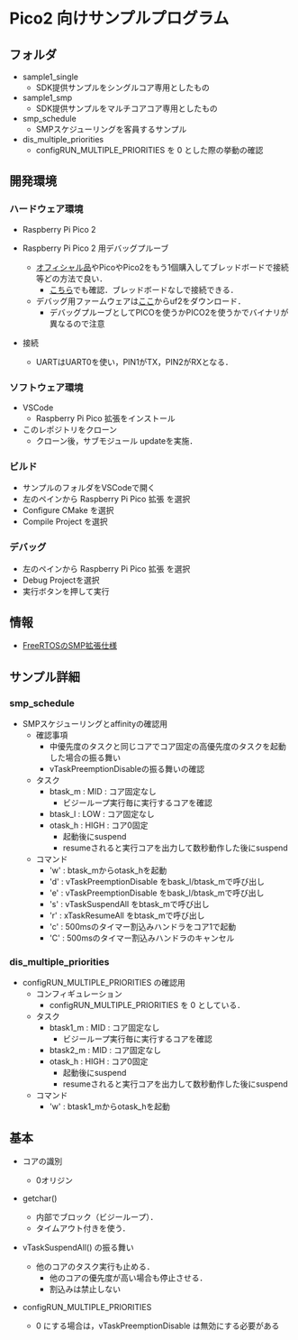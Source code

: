 # Pico2 向けサンプルプログラム

## フォルダ
- sample1_single
  - SDK提供サンプルをシングルコア専用としたもの
- sample1_smp
  - SDK提供サンプルをマルチコアコア専用としたもの
- smp_schedule
  - SMPスケジューリングを客員するサンプル
- dis_multiple_priorities
  - configRUN_MULTIPLE_PRIORITIES を 0 とした際の挙動の確認

## 開発環境

### ハードウェア環境
- Raspberry Pi Pico 2
- Raspberry Pi Pico 2 用デバッグプルーブ
  - [オフィシャル品](https://www.raspberrypi.com/documentation/microcontrollers/debug-probe.html)やPicoやPico2をもう1個購入してブレッドボードで接続等どの方法で良い．
    - [こちら](https://www.switch-science.com/products/10122?srsltid=AfmBOoqKtpkzlNBW2UZ3yTW38qtnHDGO_nH1YGhpg46dNVw3n3jM4J7s)でも確認．ブレッドボードなしで接続できる．
  - デバッグ用ファームウェアは[ここ](https://github.com/raspberrypi/debugprobe/releases)からuf2をダウンロード． 
    - デバッグプルーブとしてPICOを使うかPICO2を使うかでバイナリが異なるので注意
    
- 接続
  - UARTはUART0を使い，PIN1がTX，PIN2がRXとなる．
  
### ソフトウェア環境
- VSCode
  - Raspberry Pi Pico 拡張をインストール
- このレポジトリをクローン
  - クローン後，サブモジュール updateを実施．
  
### ビルド
- サンプルのフォルダをVSCodeで開く
- 左のペインから Raspberry Pi Pico 拡張 を選択
- Configure CMake を選択
- Compile Project を選択

### デバッグ
- 左のペインから Raspberry Pi Pico 拡張 を選択
- Debug Projectを選択
- 実行ボタンを押して実行


## 情報
- [FreeRTOSのSMP拡張仕様](https://www.freertos.org/Documentation/02-Kernel/02-Kernel-features/13-Symmetric-multiprocessing-introduction)

## サンプル詳細

### smp_schedule
- SMPスケジューリングとaffinityの確認用
  - 確認事項
    - 中優先度のタスクと同じコアでコア固定の高優先度のタスクを起動した場合の振る舞い
    - vTaskPreemptionDisableの振る舞いの確認
  - タスク
    - btask_m : MID  : コア固定なし
      - ビジーループ実行毎に実行するコアを確認
    - btask_l : LOW  : コア固定なし
    - otask_h : HIGH : コア0固定
      - 起動後にsuspend
      - resumeされると実行コアを出力して数秒動作した後にsuspend
  - コマンド
    - 'w' : btask_mからotask_hを起動
    - 'd' : vTaskPreemptionDisable をbask_l/btask_mで呼び出し
    - 'e' : vTaskPreemptionDisable をbask_l/btask_mで呼び出し
    - 's' : vTaskSuspendAll をbtask_mで呼び出し
    - 'r' : xTaskResumeAll をbtask_mで呼び出し
    - 'c' : 500msのタイマー割込みハンドラをコア1で起動
    - 'C' : 500msのタイマー割込みハンドラのキャンセル

### dis_multiple_priorities
- configRUN_MULTIPLE_PRIORITIES の確認用
  - コンフィギュレーション
    - configRUN_MULTIPLE_PRIORITIES を 0 としている．
  - タスク  
    - btask1_m : MID  : コア固定なし
      - ビジーループ実行毎に実行するコアを確認
    - btask2_m : MID  : コア固定なし
    - otask_h : HIGH : コア0固定
      - 起動後にsuspend
      - resumeされると実行コアを出力して数秒動作した後にsuspend
  - コマンド
    - 'w' : btask1_mからotask_hを起動


## 基本

- コアの識別
  - 0オリジン

- getchar()
  - 内部でブロック（ビジーループ）．
  - タイムアウト付きを使う．

- vTaskSuspendAll() の振る舞い
  - 他のコアのタスク実行も止める．
    - 他のコアの優先度が高い場合も停止させる．
    - 割込みは禁止しない
    
- configRUN_MULTIPLE_PRIORITIES
  - 0 にする場合は，vTaskPreemptionDisable は無効にする必要がある